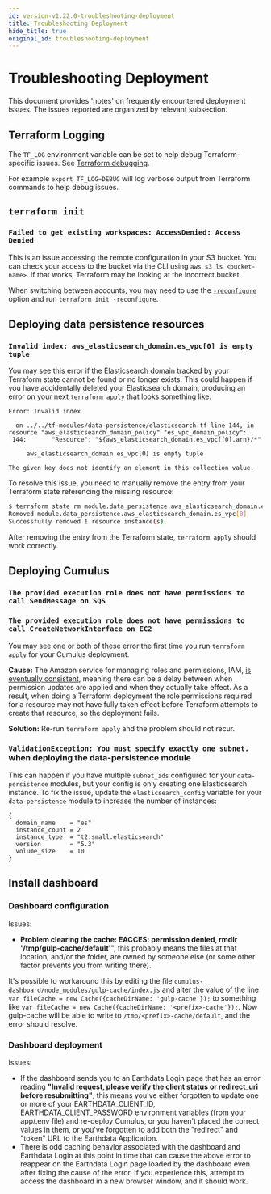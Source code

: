 ```yaml
---
id: version-v1.22.0-troubleshooting-deployment
title: Troubleshooting Deployment
hide_title: true
original_id: troubleshooting-deployment
---
```


# Troubleshooting Deployment

This document provides 'notes' on frequently encountered deployment issues. The issues reported are organized by relevant subsection.

## Terraform Logging

The `TF_LOG` environment variable can be set to help debug Terraform-specific issues. See [Terraform debugging](https://www.terraform.io/docs/internals/debugging.html).

For example `export TF_LOG=DEBUG` will log verbose output from Terraform commands to help debug issues.

## `terraform init`

### `Failed to get existing workspaces: AccessDenied: Access Denied`

This is an issue accessing the remote configuration in your S3 bucket. You can check your access to the bucket via the CLI using `aws s3 ls <bucket-name>`. If that works, Terraform may be looking at the incorrect bucket.

When switching between accounts, you may need to use the [`-reconfigure`](https://www.terraform.io/docs/commands/init.html#backend-initialization) option and run `terraform init -reconfigure`.

## Deploying data persistence resources

### `Invalid index: aws_elasticsearch_domain.es_vpc[0] is empty tuple`

You may see this error if the Elasticsearch domain tracked by your Terraform state cannot be found or no longer exists. This could happen if you have accidentally deleted your Elasticsearch domain, producing an error on your next `terraform apply` that looks something like:

```plain
Error: Invalid index

  on ../../tf-modules/data-persistence/elasticsearch.tf line 144, in resource "aws_elasticsearch_domain_policy" "es_vpc_domain_policy":
 144:       "Resource": "${aws_elasticsearch_domain.es_vpc[[0].arn}/*"
    ----------------
     aws_elasticsearch_domain.es_vpc[0] is empty tuple

The given key does not identify an element in this collection value.
```

To resolve this issue, you need to manually remove the entry from your Terraform state referencing the missing resource:

```bash
$ terraform state rm module.data_persistence.aws_elasticsearch_domain.es_vpc
Removed module.data_persistence.aws_elasticsearch_domain.es_vpc[0]
Successfully removed 1 resource instance(s).
```

After removing the entry from the Terraform state, `terraform apply` should work correctly.

## Deploying Cumulus

### `The provided execution role does not have permissions to call SendMessage on SQS`

### `The provided execution role does not have permissions to call CreateNetworkInterface on EC2`

You may see one or both of these error the first time you run `terraform apply` for your Cumulus deployment.

**Cause:** The Amazon service for managing roles and permissions, IAM, [is eventually consistent](https://docs.aws.amazon.com/IAM/latest/UserGuide/troubleshoot_general.html#troubleshoot_general_eventual-consistency), meaning there can be a delay between when permission updates are applied and when they actually take effect. As a result, when doing a Terraform deployment the role permissions required for a resource may not have fully taken effect before Terraform attempts to create that resource, so the deployment fails.

**Solution:** Re-run `terraform apply` and the problem should not recur.

### `ValidationException: You must specify exactly one subnet.` when deploying the data-persistence module

This can happen if you have multiple `subnet_ids` configured for your
`data-persistence` modules, but your config is only creating one
Elasticsearch instance. To fix the issue, update the `elasticsearch_config`
variable for your `data-persistence` module to increase the number of instances:

```hcl
{
  domain_name    = "es"
  instance_count = 2
  instance_type  = "t2.small.elasticsearch"
  version        = "5.3"
  volume_size    = 10
}
```

## Install dashboard

### Dashboard configuration

Issues:

- **Problem clearing the cache: EACCES: permission denied, rmdir '/tmp/gulp-cache/default'**", this probably means the files at that location, and/or the folder, are owned by someone else (or some other factor prevents you from writing there).

It's possible to workaround this by editing the file `cumulus-dashboard/node_modules/gulp-cache/index.js` and alter the value of the line `var fileCache = new Cache({cacheDirName: 'gulp-cache'});` to something like `var fileCache = new Cache({cacheDirName: '<prefix>-cache'});`. Now gulp-cache will be able to write to `/tmp/<prefix>-cache/default`, and the error should resolve.

### Dashboard deployment

Issues:

- If the dashboard sends you to an Earthdata Login page that has an error reading **"Invalid request, please verify the client status or redirect_uri before resubmitting"**, this means you've either forgotten to update one or more of your EARTHDATA_CLIENT_ID, EARTHDATA_CLIENT_PASSWORD environment variables (from your app/.env file) and re-deploy Cumulus, or you haven't placed the correct values in them, or you've forgotten to add both the "redirect" and "token" URL to the Earthdata Application.
- There is odd caching behavior associated with the dashboard and Earthdata Login at this point in time that can cause the above error to reappear on the Earthdata Login page loaded by the dashboard even after fixing the cause of the error. If you experience this, attempt to access the dashboard in a new browser window, and it should work.
